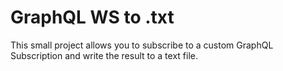 # GraphQL WS to .txt

This small project allows you to subscribe to a custom GraphQL Subscription and write the result to a text file.
